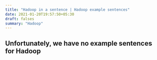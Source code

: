 ```yaml
---
title: "Hadoop in a sentence | Hadoop example sentences"
date: 2021-01-20T19:57:50+05:30
draft: falses
summary: "Hadoop"
---
```

## Unfortunately, we have no example sentences for Hadoop                 
